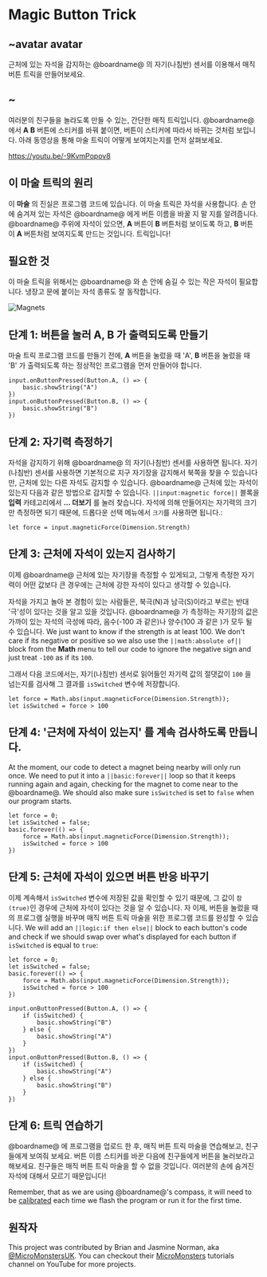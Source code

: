 # Magic Button Trick

## ~avatar avatar

근처에 있는 자석을 감지하는 @boardname@ 의 자기(나침반) 센서를 이용해서 매직 버튼 트릭을 만들어보세요.

## ~

여러분의 친구들을 놀라도록 만들 수 있는, 간단한 매직 트릭입니다. @boardname@ 에서 **A** **B** 버튼에 스티커를 바꿔 붙이면, 버튼이 스티커에 따라서 바뀌는 것처럼 보입니다. 아래 동영상을 통해 마술 트릭이 어떻게 보여지는지를 먼저 살펴보세요.

https://youtu.be/-9KvmPopov8

## 이 마술 트릭의 원리

이 **마술** 의 진실은 프로그램 코드에 있습니다. 이 마술 트릭은 자석을 사용합니다. 손 안에 숨겨져 있는 자석은 @boardname@ 에게 버튼 이름을 바꿀 지 말 지를 알려줍니다. @boardname@ 주위에 자석이 있으면, **A** 버튼이 **B** 버튼처럼 보이도록 하고, **B** 버튼이 **A** 버튼처럼 보여지도록 만드는 것입니다. 트릭입니다!

## 필요한 것

이 마술 트릭을 위해서는 @boardname@ 와 손 안에 숨길 수 있는 작은 자석이 필요합니다. 냉장고 문에 붙이는 자석 종류도 잘 동작합니다.

![](/static/mb/projects/magic-button-trick/magnets.jpg "Magnets")

## 단계 1: 버튼을 눌러 **A**, **B** 가 출력되도록 만들기

마술 트릭 프로그램 코드를 만들기 전에, **A** 버튼을 눌렀을 때 'A', **B** 버튼을 눌렀을 때 'B' 가 출력되도록 하는 정상적인 프로그램을 먼저 만들어야 합니다.

```blocks
input.onButtonPressed(Button.A, () => {
    basic.showString("A")
})
input.onButtonPressed(Button.B, () => {
    basic.showString("B")
})
```

## 단계 2: 자기력 측정하기

자석을 감지하기 위해 @boardname@ 의 자기(나침반) 센서를 사용하면 됩니다. 자기(나침반) 센서를 사용하면 기본적으로 지구 자기장을 감지해서 북쪽을 찾을 수 있습니다만, 근처에 있는 다른 자석도 감지할 수 있습니다. @boardname@ 근처에 있는 자석이 있는지 다음과 같은 방법으로 감지할 수 있습니다. `||input:magnetic force||` 블록을 **입력** 카테고리에서 **... 더보기** 를 눌러 찾습니다. 자석에 의해 만들어지는 자기력의 크기만 측정하면 되기 때문에, 드롭다운 선택 메뉴에서 `크기`를 사용하면 됩니다.:

```block
let force = input.magneticForce(Dimension.Strength)
```

## 단계 3: 근처에 자석이 있는지 검사하기

이제 @boardname@ 근처에 있는 자기장을 측정할 수 있게되고, 그렇게 측정한 자기력이 어떤 값보다 큰 경우에는 근처에 강한 자석이 있다고 생각할 수 있습니다.

자석을 가지고 놀아 본 경험이 있는 사람들은, 북극(N)과 남극(S)이라고 부르는 반대 '극'성이 있다는 것을 알고 있을 것입니다. @boardname@ 가 측정하는 자기장의 값은 가까이 있는 자석의 극성에 따라, 음수(-100 과 같은)나 양수(100 과 같은 )가 모두 될 수 있습니다. We just want to know if the strength is at least 100. We don't care if its negative or positive so we also use the `||math:absolute of||` block from the **Math** menu to tell our code to ignore the negative sign and just treat `-100` as if its `100`.

그래서 다음 코드에서는, 자기(나침반) 센서로 읽어들인 자기력 값의 절댓값이 `100` 을 넘는지를 검사해 그 결과를 `isSwitched` 변수에 저장합니다.

```blocks
let force = Math.abs(input.magneticForce(Dimension.Strength));
let isSwitched = force > 100
```

## 단계 4: '근처에 자석이 있는지' 를 계속 검사하도록 만듭니다.

At the moment, our code to detect a magnet being nearby will only run once. We need to put it into a `||basic:forever||` loop so that it keeps running again and again, checking for the magnet to come near to the @boardname@. We should also make sure `isSwitched` is set to `false` when our program starts.

```blocks
let force = 0;
let isSwitched = false;
basic.forever(() => {
    force = Math.abs(input.magneticForce(Dimension.Strength));
    isSwitched = force > 100
})
```

## 단계 5: 근처에 자석이 있으면 버튼 반응 바꾸기

이제 계속해서 `isSwitched` 변수에 저장된 값을 확인할 수 있기 때문에, 그 값이 `참(true)`인 경우에 근처에 자석이 있다는 것을 알 수 있습니다. 자 이제, 버튼을 눌렀을 때의 프로그램 실행을 바꾸며 매직 버튼 트릭 마술을 위한 프로그램 코드를 완성할 수 있습니다. We will add an `||logic:if then else||` block to each button's code and check if we should swap over what's displayed for each button if `isSwitched` is equal to `true`:

```blocks
let force = 0;
let isSwitched = false;
basic.forever(() => {
    force = Math.abs(input.magneticForce(Dimension.Strength));
    isSwitched = force > 100
})

input.onButtonPressed(Button.A, () => {
    if (isSwitched) {
        basic.showString("B")
    } else {
        basic.showString("A")
    }
})
input.onButtonPressed(Button.B, () => {
    if (isSwitched) {
        basic.showString("A")
    } else {
        basic.showString("B")
    }
})
```

## 단계 6: 트릭 연습하기

@boardname@ 에 프로그램을 업로드 한 후, 매직 버튼 트릭 마술을 연습해보고, 친구들에게 보여줘 보세요. 버튼 이름 스티커를 바꾼 다음에 친구들에게 버튼을 눌러보라고 해보세요. 친구들은 매직 버튼 트릭 마술을 할 수 없을 것입니다. 여러분의 손에 숨겨진 자석에 대해서 모르기 때문입니다!

Remember, that as we are using @boardname@'s compass, it will need to be [calibrated](https://support.microbit.org/support/solutions/articles/19000008874-calibrating-the-micro-bit-compass-what-does-it-mean-when-the-micro-bit-says-draw-a-circle-or-tilt) each time we flash the program or run it for the first time.

## 원작자

This project was contributed by Brian and Jasmine Norman, aka [@MicroMonstersUK](https://twitter.com/MicroMonstersUK). You can checkout their [MicroMonsters](https://www.youtube.com/channel/UCK2DviDexh_Er2QYZerZyZQ) tutorials channel on YouTube for more projects.